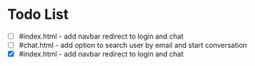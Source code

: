 ---
---

# Todo List

- [ ] #index.html - add navbar redirect to login and chat
- [ ] #chat.html - add option to search user by email and start conversation
- [x] #index.html - add navbar redirect to login and chat